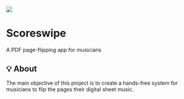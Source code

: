 # ![](![image](https://github.com/16BitNarwhal/ScoreSwipe/assets/132689272/67a27554-31f0-4ebd-890a-f151d4ce325b.png)) 

<h1>Scoreswipe</h1>

A PDF page-flipping app for musicians

## :bulb: About
The main objective of this project is to create a hands-free system for musicians to flip the pages their digital sheet music. 
